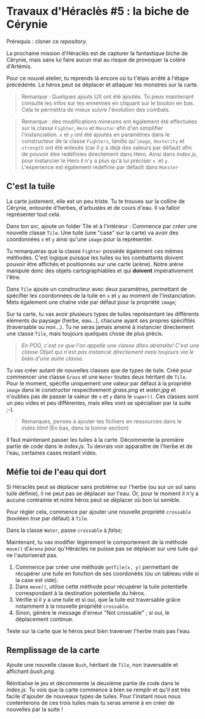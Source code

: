 # Travaux d'Héraclès #5 : la biche de Cérynie
Prérequis : cloner ce *repository*.

La prochaine mission d'Héraclès est de capturer la fantastique biche de Cérynie, mais sans lui faire aucun mal au risque de provoquer la colère d'Artémis.

Pour ce nouvel atelier, tu reprends là encore où tu t'étais arrêté à l'étape précédente. Le héros peut se déplacer et attaquer les monstres sur la carte.

> Remarque : Quelques ajouts UX ont été ajoutés. Tu peux maintenant consulté les infos sur tes ennemies en cliquant sur le bouton en bas. Cela te permettra de mieux suivre l'évolution des combats.

> Remarque : des modifications mineures ont également été effectuées sur la classe `Fighter`, `Hero` et `Monster` afin d'en simplifier l'instanciation. `x` et `y` ont été ajoutés en paramètres dans le constructeur de la classe `Fighters`, tandis qu'`image`, `dexterity` et `strength` ont été enlevés (car il y a déjà des valeurs par défaut) afin de pouvoir être redéfinies directement dans Hero. Ainsi dans *index.js*, pour instancier le Hero il n'y a plus qu'à lui préciser `x `et `y`. L'experience est également redéfinie par défault dans `Monster`

## C'est la tuile

La carte justement, elle est un peu triste. Tu te trouves sur la colline de Cérynie, entourée d'herbes, d'arbustes et de cours d'eau. Il va falloir représenter tout cela.

Dans ton *src*, ajoute un folder Tile et à l'intérieur :
Commence par créer une nouvelle classe `Tile`. Une tuile (une "case" sur la carte) va avoir des coordonnées `x` et `y` ainsi qu'une `image` pour la représenter.

Tu remarqueras que la classe `Fighter` possède également ces mêmes méthodes. C'est logique puisque les tuiles ou les combattants doivent pouvoir être affichés et positionnés sur une carte (arène). Notre arène manipule donc des objets cartographiables et qui **doivent** impérativement l'être.

Dans `Tile` ajoute un constructeur avec deux paramètres, permettant de spécifier les coordonnées de la tuile en `x` et `y` au moment de l'instanciation.
Mets également une chaîne vide par défaut pour la propriété `image`;

Sur ta carte, tu vas avoir plusieurs types de tuiles représentant les différents éléments du paysage (herbe, eau...), chacune ayant ses propres spécifités (traversable ou non...). Tu ne seras jamais amené à instancier directement une classe `Tile`, mais toujours quelques chose de plus précis.
> *En POO, c'est ce que l'on appelle une classe dites abstraite! C'est une classe Objet qui n'est pas instancié directement mais toujours via le biais d'une autre classe.*

Tu vas créer autant de nouvelles classes que de types de tuile. Créé pour commencer une classe `Grass` et une `Water` toutes deux héritant de `Tile`. Pour le moment, spécifie uniquement une valeur par défaut à la propriété `image` dans le constructor respectivement *grass.png* et *water.jpg* et n'oublies pas de passer la valeur de `x` et `y` dans le `super()`. Ces classes sont un peu vides et peu différentes, mais elles vont se spécialiser par la suite ;-).

> Remarques, penses à ajouter tes fichiers en ressources dans le *index.html* (En bas, dans la bonne section)

Il faut maintenant passer les tuiles à la carte. Décommente la première partie de code dans le *index.js*. Tu devrais voir apparaître de l'herbe et de l'eau, certaines cases restant vides.

## Méfie toi de l'eau qui dort

Si Héraclès peut se déplacer sans problème sur l'herbe (ou sur un sol sans tuile définie), il ne peut pas se déplacer sur l'eau. Or, pour le moment il n'y a aucune contrainte et notre héros peut se déplacer où bon lui semble.

Pour régler cela, commence par ajouter une nouvelle propriété `crossable` (booléen *true* par défaut) à `Tile`.

Dans la classe `Water`, passe `crossable` à *false*;

Maintenant, tu vas modifier légèrement le comportement de la méthode `move()` d'`Arena` pour qu'Héraclès ne puisse pas se déplacer sur une tuile qui ne l'autoriserait pas.
1. Commence par créer une méthode `getTile(x, y)` permettant de récupérer une tuile en fonction de ses coordonéés (ou un tableau vide si la case est vide).
2. Dans `move()`, utilise cette méthode pour récupérer la tuile potentielle correspondant à la destination potentielle du héros.
3. Vérifie si il y a une tuile et si oui, que la tuile est traversable grâce notamment à la nouvelle propriété `crossable`.
4. Sinon, génère le message d'erreur "Not crossable" ; si oui, le déplacement continue.

Teste sur la carte que le héros peut bien traverser l'herbe mais pas l'eau.

## Remplissage de la carte

Ajoute une nouvelle classe `Bush`, héritant de `Tile`, non traversable et affichant *bush.png*.

Réinitialise le jeu et décommente la deuxième partie de code dans le *index.js*. Tu vois que la carte commence à bien se remplir et qu'il est très facile d'ajouter de nouveaux types de tuiles. Pour l'instant nous nous contenterons de ces trois tuiles mais tu seras amené à en créer de nouvelles par la suite !
